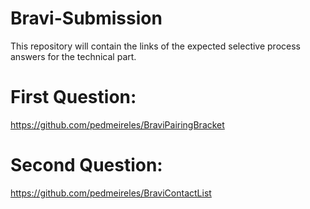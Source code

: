 # Bravi-Submission
This repository will contain the links of the expected selective process answers for the technical part. 

# First Question:

https://github.com/pedmeireles/BraviPairingBracket

# Second Question: 

https://github.com/pedmeireles/BraviContactList
